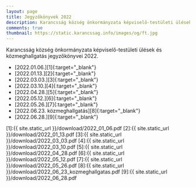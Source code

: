 ```yaml
---
layout: page
title: Jegyzőkönyvek 2022
description: Karancsság község önkormányzata képviselő-testületi ülések és közmeghallgatás jegyzőkönyvei 2022.
comments: true
thumbnail: https://static.karancssag.info/images/og/ft.jpg
---
```


Karancsság község önkormányzata képviselő-testületi ülések és közmeghallgatás jegyzőkönyvei 2022.

+ [2022.01.06.][1]{:target="_blank"}
+ [2022.01.13.][2]{:target="_blank"}
+ [2022.03.03.][3]{:target="_blank"}
+ [2022.03.10.][4]{:target="_blank"}
+ [2022.04.28.][5]{:target="_blank"}
+ [2022.05.12.][6]{:target="_blank"}
+ [2022.05.26.][7]{:target="_blank"}
+ [2022.06.23. közmeghallgatás][8]{:target="_blank"}
+ [2022.06.28.][9]{:target="_blank"}



[1]:{{ site.static_url }}/download/2022_01_06.pdf
[2]:{{ site.static_url }}/download/2022_01_13.pdf
[3]:{{ site.static_url }}/download/2022_03_03.pdf
[4]:{{ site.static_url }}/download/2022_03_10.pdf
[5]:{{ site.static_url }}/download/2022_04_28.pdf
[6]:{{ site.static_url }}/download/2022_05_12.pdf
[7]:{{ site.static_url }}/download/2022_05_26.pdf
[8]:{{ site.static_url }}/download/2022_06_23_kozmeghallgatas.pdf
[9]:{{ site.static_url }}/download/2022_06_28.pdf

